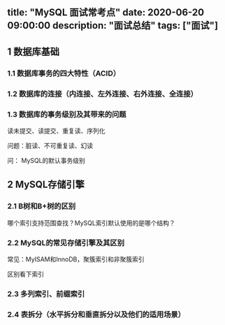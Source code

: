 title: "MySQL 面试常考点"
date: 2020-06-20 09:00:00
description: "面试总结"
tags: ["面试"]
---

## 1 数据库基础

### 1.1 数据库事务的四大特性（ACID）

### 1.2 数据库的连接（内连接、左外连接、右外连接、全连接）

### 1.3 数据库的事务级别及其带来的问题

读未提交、读提交、重复读、序列化

问题：脏读、不可重复读、幻读

问： MySQL的默认事务级别

## 2 MySQL存储引擎

### 2.1 B树和B+树的区别

哪个索引支持范围查找？MySQL索引默认使用的是哪个结构？

### 2.2 MySQL的常见存储引擎及其区别

常见：MyISAM和InnoDB，聚簇索引和非聚簇索引

区别看下索引

### 2.3 多列索引、前缀索引

### 2.4 表拆分（水平拆分和垂直拆分以及他们的适用场景）
